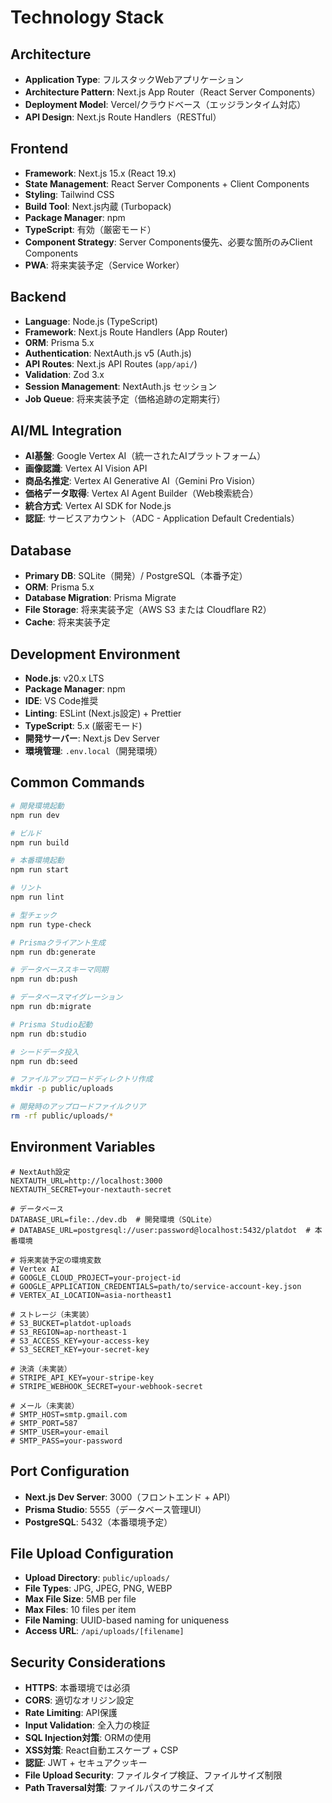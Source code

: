 # Technology Stack

## Architecture
- **Application Type**: フルスタックWebアプリケーション
- **Architecture Pattern**: Next.js App Router（React Server Components）
- **Deployment Model**: Vercel/クラウドベース（エッジランタイム対応）
- **API Design**: Next.js Route Handlers（RESTful）

## Frontend
- **Framework**: Next.js 15.x (React 19.x)
- **State Management**: React Server Components + Client Components
- **Styling**: Tailwind CSS
- **Build Tool**: Next.js内蔵 (Turbopack)
- **Package Manager**: npm
- **TypeScript**: 有効（厳密モード）
- **Component Strategy**: Server Components優先、必要な箇所のみClient Components
- **PWA**: 将来実装予定（Service Worker）

## Backend
- **Language**: Node.js (TypeScript)
- **Framework**: Next.js Route Handlers (App Router)
- **ORM**: Prisma 5.x
- **Authentication**: NextAuth.js v5 (Auth.js)
- **API Routes**: Next.js API Routes (`app/api/`)
- **Validation**: Zod 3.x
- **Session Management**: NextAuth.js セッション
- **Job Queue**: 将来実装予定（価格追跡の定期実行）

## AI/ML Integration
- **AI基盤**: Google Vertex AI（統一されたAIプラットフォーム）
- **画像認識**: Vertex AI Vision API
- **商品名推定**: Vertex AI Generative AI（Gemini Pro Vision）
- **価格データ取得**: Vertex AI Agent Builder（Web検索統合）
- **統合方式**: Vertex AI SDK for Node.js
- **認証**: サービスアカウント（ADC - Application Default Credentials）

## Database
- **Primary DB**: SQLite（開発）/ PostgreSQL（本番予定）
- **ORM**: Prisma 5.x
- **Database Migration**: Prisma Migrate
- **File Storage**: 将来実装予定（AWS S3 または Cloudflare R2）
- **Cache**: 将来実装予定

## Development Environment
- **Node.js**: v20.x LTS
- **Package Manager**: npm
- **IDE**: VS Code推奨
- **Linting**: ESLint (Next.js設定) + Prettier
- **TypeScript**: 5.x (厳密モード)
- **開発サーバー**: Next.js Dev Server
- **環境管理**: `.env.local`（開発環境）

## Common Commands
```bash
# 開発環境起動
npm run dev

# ビルド
npm run build

# 本番環境起動
npm run start

# リント
npm run lint

# 型チェック
npm run type-check

# Prismaクライアント生成
npm run db:generate

# データベーススキーマ同期
npm run db:push

# データベースマイグレーション
npm run db:migrate

# Prisma Studio起動
npm run db:studio

# シードデータ投入
npm run db:seed

# ファイルアップロードディレクトリ作成
mkdir -p public/uploads

# 開発時のアップロードファイルクリア
rm -rf public/uploads/*
```

## Environment Variables
```
# NextAuth設定
NEXTAUTH_URL=http://localhost:3000
NEXTAUTH_SECRET=your-nextauth-secret

# データベース
DATABASE_URL=file:./dev.db  # 開発環境（SQLite）
# DATABASE_URL=postgresql://user:password@localhost:5432/platdot  # 本番環境

# 将来実装予定の環境変数
# Vertex AI
# GOOGLE_CLOUD_PROJECT=your-project-id
# GOOGLE_APPLICATION_CREDENTIALS=path/to/service-account-key.json
# VERTEX_AI_LOCATION=asia-northeast1

# ストレージ（未実装）
# S3_BUCKET=platdot-uploads
# S3_REGION=ap-northeast-1
# S3_ACCESS_KEY=your-access-key
# S3_SECRET_KEY=your-secret-key

# 決済（未実装）
# STRIPE_API_KEY=your-stripe-key
# STRIPE_WEBHOOK_SECRET=your-webhook-secret

# メール（未実装）
# SMTP_HOST=smtp.gmail.com
# SMTP_PORT=587
# SMTP_USER=your-email
# SMTP_PASS=your-password
```

## Port Configuration
- **Next.js Dev Server**: 3000（フロントエンド + API）
- **Prisma Studio**: 5555（データベース管理UI）
- **PostgreSQL**: 5432（本番環境予定）

## File Upload Configuration
- **Upload Directory**: `public/uploads/`
- **File Types**: JPG, JPEG, PNG, WEBP
- **Max File Size**: 5MB per file
- **Max Files**: 10 files per item
- **File Naming**: UUID-based naming for uniqueness
- **Access URL**: `/api/uploads/[filename]`

## Security Considerations
- **HTTPS**: 本番環境では必須
- **CORS**: 適切なオリジン設定
- **Rate Limiting**: API保護
- **Input Validation**: 全入力の検証
- **SQL Injection対策**: ORMの使用
- **XSS対策**: React自動エスケープ + CSP
- **認証**: JWT + セキュアクッキー
- **File Upload Security**: ファイルタイプ検証、ファイルサイズ制限
- **Path Traversal対策**: ファイルパスのサニタイズ